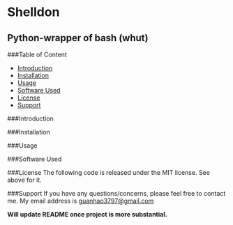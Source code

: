 Shelldon
========

Python-wrapper of bash (whut)
-----------------------------

###Table of Content
- [Introduction](#intro)
- [Installation](#install)
- [Usage](#usage)
- [Software Used](#software)
- [License](#license)
- [Support](#support)

###Introduction<a name='intro'></a>

###Installation<a name='install'></a>

###Usage<a name='usage'></a>

###Software Used<a name='software'></a>


###License<a name='license'></a>
The following code is released under the MIT license. See above for it.

###Support<a name='support'></a>
If you have any questions/concerns, please feel free to contact me.
My email address is guanhao3797@gmail.com

**Will update README once project is more substantial.**

